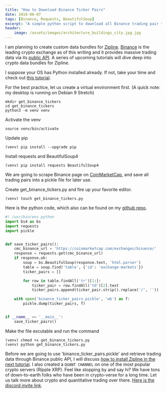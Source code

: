 ```yaml
---
title: "How to Download Binance Ticker Pairs"
date: 2019-06-07
tags: [Binance, Requests, BeautifulSoup]
excerpt: "A simple python script to download all Binance trading pair tickers"
header:
    image: /assets/images/architecture_buildings_city.jpg.jpg
---
```

I am planning to create custom data bundles for [Zipline](http://www.zipline.io/). [Binance](https://www.binance.com/) is the leading crypto exchange as of this writing and it provides massive trading data via its [public API](https://github.com/binance-exchange/binance-official-api-docs). A series of upcoming tutorials will dive deep into crypto data bundles for Zipline.

I suppose your OS has Python installed already. If not, take your time and check out [this tutorial](https://www.beginnersbook.in/how-to-install-python-windows-linux-mac/).

For the best practice, let us create a virtual environment first. (A quick note: my desktop is running on Debian 9 Stretch)

```
mkdir get_binance_tickers
cd get_binance_tickers
python3 -m venv venv
```
Activate the venv

```
source venv/bin/activate
```
Update pip
```
(venv) pip install --upgrade pip
```
Install requests and BeautifulSoup4
```
(venv) pip install requests BeautifulSoup4
```

We are going to scrape Binance page on [CoinMarketCap](https://coinmarketcap.com), and save all trading pairs into a pickle file for later use.

Create get_binance_tickers.py and fire up your favorite editor.
```
(venv) touch get_binance_tickers.py
```

Here is the python code, which also can be found on my [github repo](https://github.com/0xboz/get_binance_tickers).
```python
#! /usr/bin/env python
import bs4 as bs
import requests
import pickle


def save_ticker_pairs():
    cmc_binance_url = 'https://coinmarketcap.com/exchanges/binance/'
    response = requests.get(cmc_binance_url)
    if response.ok:
        soup = bs.BeautifulSoup(response.text, 'html.parser')
        table = soup.find('table', {'id': 'exchange-markets'})
        ticker_pairs = []

        for row in table.findAll('tr')[1:]:
            ticker_pair = row.findAll('td')[2].text
            ticker_pairs.append(ticker_pair.strip().replace('/', ''))

    with open('binance_ticker_pairs.pickle', 'wb') as f:
        pickle.dump(ticker_pairs, f)


if __name__ == '__main__':
    save_ticker_pairs()

```

Make the file excutable and run the command
```
(venv) chmod +x get_binance_tickers.py
(venv) python get_binance_tickers.py
```

Before we are going to use 'binance_ticker_pairs.pickle' and retrieve trading data through Binance public API, I will discuss [how to install Zipline in the next tutorial](https://0xboz.github.io/blog/how-to-install-zipline-debian-stretch/). I also created a ```QUANT CHANNEL``` on one of the most popular crypto servers (Ripple XRP). Feel like stopping by and say hi? We have tons of down-to-earth folks who have been in crypto-verse for a long time. Let us talk more about crypto and quantitative trading over there. [Here is the discord invite link](https://discord.gg/jchMcc2). 
